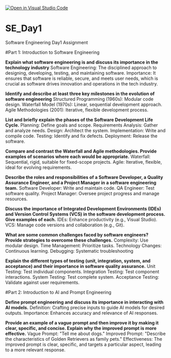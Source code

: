[![Open in Visual Studio Code](https://classroom.github.com/assets/open-in-vscode-2e0aaae1b6195c2367325f4f02e2d04e9abb55f0b24a779b69b11b9e10269abc.svg)](https://classroom.github.com/online_ide?assignment_repo_id=15568223&assignment_repo_type=AssignmentRepo)
# SE_Day1
Software Engineering Day1 Assignment

#Part 1: Introduction to Software Engineering

**Explain what software engineering is and discuss its importance in the technology industry**
Software Engineering: The disciplined approach to designing, developing, testing, and maintaining software.
Importance: It ensures that software is reliable, secure, and meets user needs, which is crucial as software drives innovation and operations in the tech industry.

**Identify and describe at least three key milestones in the evolution of software engineering**
Structured Programming (1960s): Modular code design.
Waterfall Model (1970s): Linear, sequential development approach.
Agile Methodologies (2001): Iterative, flexible development process.


**List and briefly explain the phases of the Software Development Life Cycle.**
Planning: Define goals and scope.
Requirements Analysis: Gather and analyze needs.
Design: Architect the system.
Implementation: Write and compile code.
Testing: Identify and fix defects.
Deployment: Release the software.

**Compare and contrast the Waterfall and Agile methodologies. Provide examples of scenarios where each would be appropriate.**
Waterfall: Sequential, rigid, suitable for fixed-scope projects.
Agile: Iterative, flexible, ideal for evolving requirements.


**Describe the roles and responsibilities of a Software Developer, a Quality Assurance Engineer, and a Project Manager in a software engineering team.**
Software Developer: Write and maintain code.
QA Engineer: Test software quality.
Project Manager: Oversee project progress and manage resources.

**Discuss the importance of Integrated Development Environments (IDEs) and Version Control Systems (VCS) in the software development process. Give examples of each.**
IDEs: Enhance productivity (e.g., Visual Studio).
VCS: Manage code versions and collaboration (e.g., Git).

**What are some common challenges faced by software engineers? Provide strategies to overcome these challenges.**
Complexity: Use modular design.
Time Management: Prioritize tasks.
Technology Changes: Continuous learning.
Debugging: Systematic troubleshooting

**Explain the different types of testing (unit, integration, system, and acceptance) and their importance in software quality assurance.**
Unit Testing: Test individual components.
Integration Testing: Test component interactions.
System Testing: Test complete system.
Acceptance Testing: Validate against user requirements.

#Part 2: Introduction to AI and Prompt Engineering


**Define prompt engineering and discuss its importance in interacting with AI models.**
Definition: Crafting precise inputs to guide AI models for desired outputs.
Importance: Enhances accuracy and relevance of AI responses.

**Provide an example of a vague prompt and then improve it by making it clear, specific, and concise. Explain why the improved prompt is more effective.**
Vague Prompt: "Tell me about dogs."
Improved Prompt: "Describe the characteristics of Golden Retrievers as family pets."
Effectiveness: The improved prompt is clear, specific, and targets a particular aspect, leading to a more relevant response.
